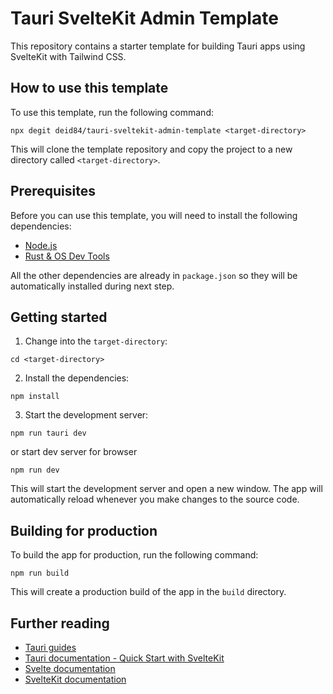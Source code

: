 # Tauri SvelteKit Admin Template

This repository contains a starter template for building Tauri apps using SvelteKit with Tailwind CSS.

## How to use this template

To use this template, run the following command:

```
npx degit deid84/tauri-sveltekit-admin-template <target-directory>

```

This will clone the template repository and copy the project to a new directory called `<target-directory>`.

## Prerequisites

Before you can use this template, you will need to install the following dependencies:

-   [Node.js](https://nodejs.org/)
-   [Rust & OS Dev Tools](https://tauri.app/v1/guides/getting-started/prerequisites)

All the other dependencies are already in `package.json` so they will be automatically installed during next step.

## Getting started

1.  Change into the `target-directory`:

```
cd <target-directory>

```

2.  Install the dependencies:

```
npm install

```

3.  Start the development server:

```
npm run tauri dev

```

or start dev server for browser

```
npm run dev

```

This will start the development server and open a new window. The app will automatically reload whenever you make changes to the source code.

## Building for production

To build the app for production, run the following command:

```
npm run build

```

This will create a production build of the app in the `build` directory.

## Further reading

-   [Tauri guides](https://tauri.app/v1/guides/)
-   [Tauri documentation - Quick Start with SvelteKit](https://tauri.app/v1/guides/getting-started/setup/sveltekit)
-   [Svelte documentation](https://svelte.dev/docs)
-   [SvelteKit documentation](https://kit.svelte.dev)
